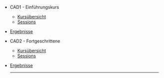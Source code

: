 
- CAD1 - Einführungskurs 

  - [Kursübersicht](CAD1/Kursuebersicht.md)
  - [Sessions](CAD1/Sessions.md)
- [Ergebnisse](CAD1/Ergebnisse.md)

- CAD2 - Fortgeschrittene

  - [Kursübersicht](CAD2/Kursuebersicht.md)
  - [Sessions](CAD2/Sessions.md)
- [Ergebnisse](CAD2/Ergebnisse.md)

  ----------------------------------------
